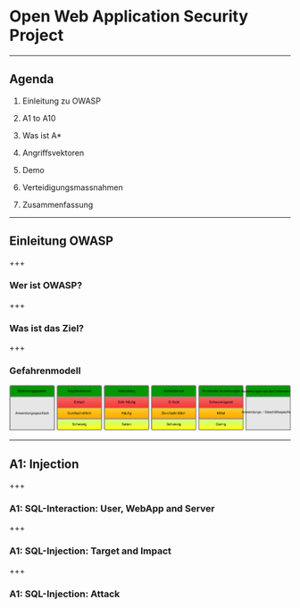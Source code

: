 # Open Web Application Security Project
---
## Agenda
1. Einleitung zu OWASP

2. A1 to A10
  1. Was ist A*
  2. Angriffsvektoren
  3. Demo
  4. Verteidigungsmassnahmen

3. Zusammenfassung
---
## Einleitung OWASP
+++
### Wer ist OWASP?
+++
### Was ist das Ziel?
+++
### Gefahrenmodell
![Gefahrenmodell](https://github.com/baloise/ws-itsec_owasp/blob/awareness/res/OWASP_Gefahrenmodell.svg)


---
## A1: Injection
+++
### A1: SQL-Interaction: User, WebApp and Server
+++
### A1: SQL-Injection: Target and Impact
+++
### A1: SQL-Injection: Attack
